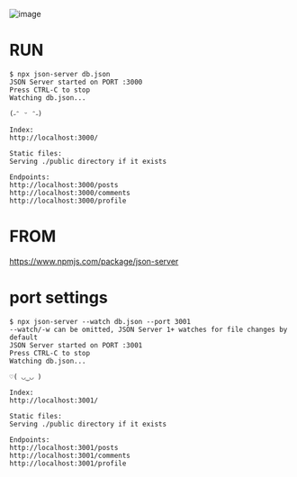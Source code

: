 ![image](https://github.com/ae-chae/aechae-json-server/assets/102152330/b655e9f4-2160-4560-9fd2-5612ec84f6b1)  

# RUN
```
$ npx json-server db.json
JSON Server started on PORT :3000
Press CTRL-C to stop
Watching db.json...

(˶ᵔ ᵕ ᵔ˶)

Index:
http://localhost:3000/

Static files:
Serving ./public directory if it exists

Endpoints:
http://localhost:3000/posts
http://localhost:3000/comments
http://localhost:3000/profile
```


# FROM
https://www.npmjs.com/package/json-server

# port settings
```
$ npx json-server --watch db.json --port 3001
--watch/-w can be omitted, JSON Server 1+ watches for file changes by default
JSON Server started on PORT :3001
Press CTRL-C to stop
Watching db.json...

♡( ◡‿◡ )

Index:
http://localhost:3001/

Static files:
Serving ./public directory if it exists

Endpoints:
http://localhost:3001/posts
http://localhost:3001/comments
http://localhost:3001/profile
```

